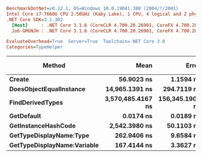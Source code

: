``` ini

BenchmarkDotNet=v0.12.1, OS=Windows 10.0.19041.388 (2004/?/20H1)
Intel Core i7-7660U CPU 2.50GHz (Kaby Lake), 1 CPU, 4 logical and 2 physical cores
.NET Core SDK=3.1.302
  [Host]     : .NET Core 3.1.6 (CoreCLR 4.700.20.26901, CoreFX 4.700.20.31603), X64 RyuJIT
  Job-GMGNJH : .NET Core 3.1.6 (CoreCLR 4.700.20.26901, CoreFX 4.700.20.31603), X64 RyuJIT

EvaluateOverhead=True  Server=True  Toolchain=.NET Core 3.0  
Categories=TypeHelper  

```
|                      Method |              Mean |           Error |          StdDev |            Median |  Gen 0 | Gen 1 | Gen 2 | Allocated |
|---------------------------- |------------------:|----------------:|----------------:|------------------:|-------:|------:|------:|----------:|
|                      **Create** |        **56.9023 ns** |       **1.1594 ns** |       **2.1200 ns** |        **56.9289 ns** | **0.0127** |     **-** |     **-** |     **120 B** |
|     **DoesObjectEqualInstance** |    **14,965.1391 ns** |     **294.7119 ns** |     **458.8309 ns** |    **15,029.8180 ns** | **0.5646** |     **-** |     **-** |    **5446 B** |
|            **FindDerivedTypes** | **3,570,485.4167 ns** | **156,345.1905 ns** | **451,091.6224 ns** | **3,484,950.0000 ns** |      **-** |     **-** |     **-** |  **174128 B** |
|                  **GetDefault** |         **0.0174 ns** |       **0.0189 ns** |       **0.0315 ns** |         **0.0000 ns** |      **-** |     **-** |     **-** |         **-** |
|         **GetInstanceHashCode** |     **2,542.3980 ns** |      **50.1103 ns** |      **73.4510 ns** |     **2,540.9809 ns** | **0.0458** |     **-** |     **-** |     **432 B** |
|     **GetTypeDisplayName:Type** |       **262.9406 ns** |       **9.6584 ns** |      **28.1741 ns** |       **254.7821 ns** | **0.0410** |     **-** |     **-** |     **392 B** |
| **GetTypeDisplayName:Variable** |       **167.4144 ns** |       **3.3627 ns** |       **8.7996 ns** |       **167.8437 ns** | **0.0415** |     **-** |     **-** |     **392 B** |
